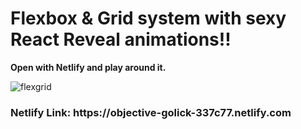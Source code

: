 <h1>Flexbox & Grid system with sexy React Reveal animations!! </h1>

<p><strong>Open with Netlify and play around it. </strong></p>

![flexgrid](https://user-images.githubusercontent.com/57728302/73581537-8a382400-4457-11ea-9269-c934a9dfabb7.gif)

<h3>Netlify Link: https://objective-golick-337c77.netlify.com</h3>
